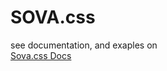 # SOVA.css
see documentation, and exaples on     
<a href="https://kiki727.github.io/SOVA.css/" target="_blank" >Sova.css Docs</a>

